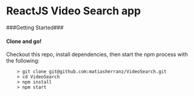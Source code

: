 # ReactJS Video Search app

###Getting Started###

#### Clone and go! #####
Checkout this repo, install dependencies, then start the npm process with the following:

```
	> git clone git@github.com:matiasherranz/VideoSearch.git
	> cd VideoSearch
	> npm install
	> npm start
```
